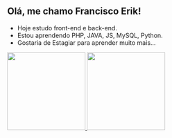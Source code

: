 ## Olá, me chamo Francisco Erik! 

- Hoje estudo front-end e back-end.
- Estou aprendendo PHP, JAVA, JS, MySQL, Python.
- Gostaria de Estagiar para aprender muito mais...

<div>
  <a href="https://github.com/Kenshi-Sama">
  <img height="180em" src="https://github-readme-stats.vercel.app/api?username=Kenshi-Sama&show_icons=true&theme=dracula&include_all_commits=true&count_private=true"/>
  <img height="180em" src="https://github-readme-stats.vercel.app/api/top-langs/?username=Kenshi-Sama&layout=compact&langs_count=7&theme=dracula"/>
</div>

